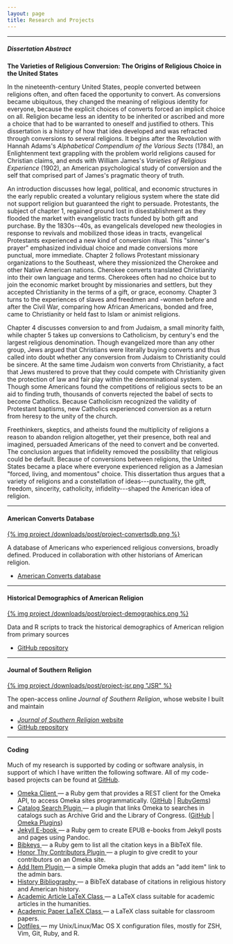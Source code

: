 ```yaml
---
layout: page
title: Research and Projects
---
```


**** 

##### Dissertation Abstract

**The Varieties of Religious Conversion: The Origins of Religious Choice
in the United States**

In the nineteenth-century United States, people converted between
religions often, and often faced the opportunity to convert. As
conversions became ubiquitous, they changed the meaning of religious
identity for everyone, because the explicit choices of converts forced
an implicit choice on all. Religion became less an identity to be
inherited or ascribed and more a choice that had to be warranted to
oneself and justified to others. This dissertation is a history of how
that idea developed and was refracted through conversions to several
religions. It begins after the Revolution with Hannah Adams's
*Alphabetical Compendium of the Various Sects* (1784), an Enlightenment
text grappling with the problem world religions caused for Christian
claims, and ends with William James's *Varieties of Religious
Experience* (1902), an American psychological study of conversion and
the self that comprised part of James's pragmatic theory of truth.

An introduction discusses how legal, political, and economic structures
in the early republic created a voluntary religious system where the
state did not support religion but guaranteed the right to persuade.
Protestants, the subject of chapter 1, regained ground lost in
disestablishment as they flooded the market with evangelistic tracts
funded by both gift and purchase. By the 1830s--40s, as evangelicals
developed new theologies in response to revivals and mobilized those
ideas in tracts, evangelical Protestants experienced a new kind of
conversion ritual. This "sinner's prayer" emphasized individual choice
and made conversions more punctual, more immediate. Chapter 2 follows
Protestant missionary organizations to the Southeast, where they
missionized the Cherokee and other Native American nations. Cherokee
converts translated Christianity into their own language and terms.
Cherokees often had no choice but to join the economic market brought by
missionaries and settlers, but they accepted Christianity in the terms
of a gift, or grace, economy. Chapter 3 turns to the experiences of
slaves and freedmen and -women before and after the Civil War, comparing
how African Americans, bonded and free, came to Christianity or held
fast to Islam or animist religions.

Chapter 4 discusses conversion to and from Judaism, a small minority
faith, while chapter 5 takes up conversions to Catholicism, by century's
end the largest religious denomination. Though evangelized more than any
other group, Jews argued that Christians were literally buying converts
and thus called into doubt whether any conversion from Judaism to
Christianity could be sincere. At the same time Judaism won converts
from Christianity, a fact that Jews mustered to prove that they could
compete with Christianity given the protection of law and fair play
within the denominational system. Though some Americans found the
competitions of religious sects to be an aid to finding truth, thousands
of converts rejected the babel of sects to become Catholics. Because
Catholicism recognized the validity of Protestant baptisms, new
Catholics experienced conversion as a return from heresy to the unity of
the church.

Freethinkers, skeptics, and atheists found the multiplicity of religions
a reason to abandon religion altogether, yet their presence, both real
and imagined, persuaded Americans of the need to convert and be
converted. The conclusion argues that infidelity removed the possibility
that religious could be default. Because of conversions between
religions, the United States became a place where everyone experienced
religion as a Jamesian "forced, living, and momentous" choice. This
dissertation thus argues that a variety of religions and a constellation
of ideas---punctuality, the gift, freedom, sincerity, catholicity,
infidelity---shaped the American idea of religion.

* * * * *

#### American Converts Database

<div class="noline">

[{% img project /downloads/post/project-convertsdb.png %}][]

</div>

A database of Americans who experienced religious conversions, broadly
defined. Produced in collaboration with other historians of American
religion.

-   [American Converts database][{% img project /downloads/post/project-convertsdb.png %}]

* * * * *

#### Historical Demographics of American Religion

<div class="noline">

[{% img project /downloads/post/project-demographics.png %}][]

</div>

Data and R scripts to track the historical demographics of American
religion from primary sources

-   [GitHub repository][{% img project /downloads/post/project-demographics.png %}]

* * * * *

#### Journal of Southern Religion

<div class="noline">

[{% img project /downloads/post/project-jsr.png "JSR" %}][]

</div>

The open-access online *Journal of Southern Religion*, whose website I
built and maintain

-   [*Journal of Southern Religion* website][{% img project /downloads/post/project-jsr.png "JSR" %}]
-   [GitHub repository][{% img project /downloads/post/project-jsr.png "JSR" %}]

* * * * *

#### Coding

Much of my research is supported by coding or software analysis, in
support of which I have written the following software. All of my
code-based projects can be found at <a 
href="https://github.com/lmullen?tab=repositories">GitHub</a>.

  
<ul>
<li>
<a href="https://github.com/lmullen/omeka_client"> Omeka Client </a> — a
Ruby gem that provides a REST client for the Omeka API, to access Omeka
sites programmatically.
(<a href="https://github.com/lmullen/omeka_client">GitHub</a> |
<a href="https://rubygems.org/gems/omeka_client">RubyGems</a>)
</li>
  
<li>
<a href="https://github.com/lmullen/plugin-CatalogSearch"> Catalog
Search Plugin </a> — a plugin that links Omeka to searches in catalogs
such as Archive Grid and the Library of Congress.
(<a href="https://github.com/lmullen/plugin-CatalogSearch">GitHub</a> |
<a href="http://omeka.org/add-ons/plugins/catalog-search/">Omeka
Plugins</a>)
</li>
  
<li>
<a href="https://github.com/lmullen/jekyll-ebook"> Jekyll E-book </a> —
a Ruby gem to create EPUB e-books from Jekyll posts and pages using
Pandoc.
</li>
  
<li>
<a href="https://github.com/lmullen/bibkeys"> Bibkeys </a> — a Ruby gem
to list all the citation keys in a BibTeX file.
</li>
  
<li>
<a href="https://github.com/lmullen/plugin-HonorThyContributors"> Honor
Thy Contributors Plugin </a> — a plugin to give credit to your
contributors on an Omeka site.
</li>
  
<li>
<a href="https://github.com/lmullen/plugin-AddItem"> Add Item Plugin
</a> — a simple Omeka plugin that adds an "add item" link to the admin
bars.
</li>
  
<li>
<a href="https://github.com/lmullen/historybib"> History Bibliography
</a> — a BibTeX database of citations in religious history and American
history.
</li>

<li>
<a href="https://github.com/lmullen/academic-article-latex"> Academic
Article LaTeX Class </a> — a LaTeX class suitable for academic articles
in the humanities.
</li>

<li>
<a href="https://github.com/lmullen/acadpaper"> Academic Paper LaTeX
Class </a> — a LaTeX class suitable for classroom papers.
</li>

<li>
<a href="https://github.com/lmullen/dotfiles"> Dotfiles </a> — my
Unix/Linux/Mac OS X configuration files, mostly for ZSH, Vim, Git, Ruby,
and R.
</li>
</ul>

  [{% img project /downloads/post/project-convertsdb.png %}]: http://americanconverts.org
  [{% img project /downloads/post/project-demographics.png %}]: https://github.com/lmullen/demographics-religion
  [{% img project /downloads/post/project-jsr.png "JSR" %}]: https://github.com/lmullen/jsr
